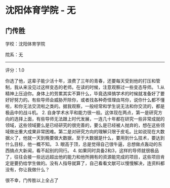 # 沈阳体育学院 - 无

## 门传胜

学校：沈阳体育学院

院系：无

* * *

评分：1.0

你选了他，这辈子能少活十年，浪费了三年的青春，还要每天受到他的打压和管制，我从来没见过这样变态的老师。在读的时候，注意观察过一些变态导师。
1.从精神上压迫你。身体上的劳累其实不算什么，毕竟选择搞学术的时候就准备好了要好好努力的。有些导师会威胁开除你，或者找各种奇怪理由骂你，说你什么都不懂啦，和你无法交流啦之类的。据我观察，一般经常和学生说无法和你交流的，都是极品中的战斗机。
2\. 自身学术水平和能力很一般。这体现在两点，第一是研究方向的选择上面，有些导师无法跟上时代发展，一连几十年都在研究一些非常成就的领域，这些领域要么是已经研究的很完善的，要么是已经被人抛弃的，想在这些领域做出重大成果非常困难。第二是对研究方向的理解只限于皮毛。比如说现在大数据火了，他就一天到晚要做大数据，至于大数据是什么，要用到什么技术，要达到什么目标，他一概不知。
3\. 眼高于顶，总是觉得自己很牛逼，总想做点轰动的东西搞点大新闻，看不起别的同行。
4\. 如果同时具备2和3，这样的导师就很极品了，往往会接一些远远超出他的能力和他所拥有的资源能完成的项目，这些项目肯定是要扔给学生做的。没有人指导就算了，自己看看文献可以慢慢解决，连资料都没有，你让我做什么？

很不幸，门传胜以上全占了